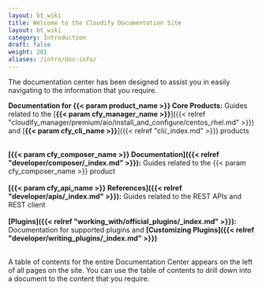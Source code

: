 ```yaml
---
layout: bt_wiki
title: Welcome to the Cloudify Documentation Site
layout: bt_wiki
category: Introduction
draft: false
weight: 201
aliases: /intro/doc-info/
---
```

The documentation center has been designed to assist you in easily navigating to the information that you require.

**Documentation for {{< param product_name >}} Core Products:**		Guides related to the [**{{< param cfy_manager_name >}}**]({{< relref "cloudify_manager/premium/aio/install_and_configure/centos_rhel.md" >}})  and  [**{{< param cfy_cli_name >}}**]({{< relref "cli/_index.md" >}}) products<br><br>

**[{{< param cfy_composer_name >}} Documentation]({{< relref "developer/composer/_index.md" >}}):**				Guides related to the {{< param cfy_composer_name >}} product<br><br>
**[{{< param cfy_api_name >}} References]({{< relref "developer/apis/_index.md" >}}):**						Guides related to the REST APIs and REST client<br><br>
**[Plugins]({{< relref "working_with/official_plugins/_index.md" >}}):**								Documentation for supported plugins and **[Customizing Plugins]({{< relref "developer/writing_plugins/_index.md" >}})**	 <br><br>


A table of contents for the entire Documentation Center appears on the left of all pages on the site. You can use the table of contents to drill down into a document to the content that you require.
